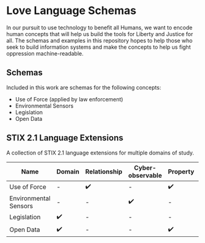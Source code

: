# Love Language Schemas

In our pursuit to use technology to benefit all Humans, we want to encode human concepts that will help us build the tools for Liberty and Justice for all. The schemas and examples in this repository hopes to help those who seek to build information systems and make the concepts to help us fight oppression machine-readable.


## Schemas

Included in this work are schemas for the following concepts:

- Use of Force (applied by law enforcement)
- Environmental Sensors
- Legislation
- Open Data

## STIX 2.1 Language Extensions

A collection of STIX 2.1 language extensions for multiple domains of study.


| Name | Domain | Relationship | Cyber-observable | Property | Toplevel Property |
| --- | --- | --- | --- | --- | --- |
Use of Force | - | :heavy_check_mark: | - | :heavy_check_mark: | :heavy_check_mark: |
Environmental Sensors | - | - | :heavy_check_mark: | - | - |
Legislation | :heavy_check_mark: | - | - | - | - |
Open Data | :heavy_check_mark: | - | - | :heavy_check_mark: | :heavy_check_mark: |

